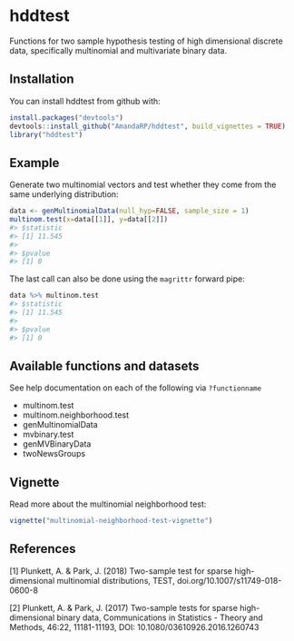 
<!-- README.md is generated from README.Rmd. Please edit that file -->
hddtest
=======

Functions for two sample hypothesis testing of high dimensional discrete data, specifically multinomial and multivariate binary data.

Installation
------------

You can install hddtest from github with:

``` r
install.packages("devtools")
devtools::install_github("AmandaRP/hddtest", build_vignettes = TRUE)
library("hddtest")
```

Example
-------

Generate two multinomial vectors and test whether they come from the same underlying distribution:

``` r
data <- genMultinomialData(null_hyp=FALSE, sample_size = 1)
multinom.test(x=data[[1]], y=data[[2]])
#> $statistic
#> [1] 11.545
#> 
#> $pvalue
#> [1] 0
```

The last call can also be done using the `magrittr` forward pipe:

``` r
data %>% multinom.test
#> $statistic
#> [1] 11.545
#> 
#> $pvalue
#> [1] 0
```

Available functions and datasets
--------------------------------

See help documentation on each of the following via `?functionname`

-   multinom.test
-   multinom.neighborhood.test
-   genMultinomialData
-   mvbinary.test
-   genMVBinaryData
-   twoNewsGroups

Vignette
--------

Read more about the multinomial neighborhood test:

``` r
vignette("multinomial-neighborhood-test-vignette")
```

References
----------

\[1\] Plunkett, A. & Park, J. (2018) Two-sample test for sparse high-dimensional multinomial distributions, TEST, doi.org/10.1007/s11749-018-0600-8

\[2\] Plunkett, A. & Park, J. (2017) Two-sample tests for sparse high-dimensional binary data, Communications in Statistics - Theory and Methods, 46:22, 11181-11193, DOI: 10.1080/03610926.2016.1260743
